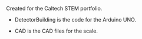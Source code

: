 Created for the Caltech STEM portfolio.

 - DetectorBuilding is the code for the Arduino UNO. 

 - CAD is the CAD files for the scale.
